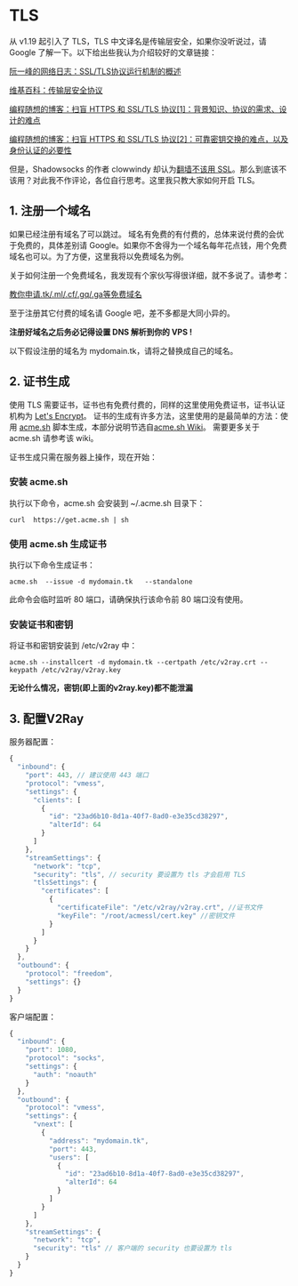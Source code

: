 # TLS
从 v1.19 起引入了 TLS，TLS 中文译名是传输层安全，如果你没听说过，请 Google 了解一下。以下给出些我认为介绍较好的文章链接：

 [阮一峰的网络日志：SSL/TLS协议运行机制的概述](http://www.ruanyifeng.com/blog/2014/02/ssl_tls.html)

 [维基百科：传输层安全协议](https://zh.wikipedia.org/wiki/%E5%82%B3%E8%BC%B8%E5%B1%A4%E5%AE%89%E5%85%A8%E5%8D%94%E8%AD%B0)

 [编程随想的博客：扫盲 HTTPS 和 SSL/TLS 协议[1]：背景知识、协议的需求、设计的难点](https://program-think.blogspot.com/2014/11/https-ssl-tls-1.html)

 [编程随想的博客：扫盲 HTTPS 和 SSL/TLS 协议[2]：可靠密钥交换的难点，以及身份认证的必要性](https://program-think.blogspot.com/2014/11/https-ssl-tls-2.html)

 但是，Shadowsocks 的作者 clowwindy 却认为[翻墙不该用 SSL](https://gist.github.com/clowwindy/5947691)。那么到底该不该用？对此我不作评论，各位自行思考。这里我只教大家如何开启 TLS。

 ## 1. 注册一个域名

如果已经注册有域名了可以跳过。
域名有免费的有付费的，总体来说付费的会优于免费的，具体差别请 Google。如果你不舍得为一个域名每年花点钱，用个免费域名也可以。为了方便，这里我将以免费域名为例。

关于如何注册一个免费域名，我发现有个家伙写得很详细，就不多说了。请参考：

[教你申请.tk/.ml/.cf/.gq/.ga等免费域名](https://www.dou-bi.co/dbwz-3/)

至于注册其它付费的域名请 Google 吧，差不多都是大同小异的。

**注册好域名之后务必记得设置 DNS 解析到你的 VPS !**

以下假设注册的域名为 mydomain.tk，请将之替换成自己的域名。

## 2. 证书生成
使用 TLS 需要证书，证书也有免费付费的，同样的这里使用免费证书，证书认证机构为 [Let's Encrypt](https://letsencrypt.org/)。
证书的生成有许多方法，这里使用的是最简单的方法：使用 [acme.sh](https://github.com/Neilpang/acme.sh) 脚本生成，本部分说明节选自[acme.sh Wiki](https://github.com/Neilpang/acme.sh/wiki/%E8%AF%B4%E6%98%8E)。
需要更多关于 acme.sh 请参考该 wiki。

证书生成只需在服务器上操作，现在开始：

### 安装 acme.sh
执行以下命令，acme.sh 会安装到 ~/.acme.sh 目录下：
```
curl  https://get.acme.sh | sh
```
### 使用 acme.sh 生成证书

执行以下命令生成证书：
```
acme.sh  --issue -d mydomain.tk   --standalone
```
此命令会临时监听 80 端口，请确保执行该命令前 80 端口没有使用。

### 安装证书和密钥
将证书和密钥安装到 /etc/v2ray 中：
```
acme.sh --installcert -d mydomain.tk --certpath /etc/v2ray.crt --keypath /etc/v2ray/v2ray.key
```
**无论什么情况，密钥(即上面的v2ray.key)都不能泄漏**
## 3. 配置V2Ray

服务器配置：
```javascript
{
  "inbound": {
    "port": 443, // 建议使用 443 端口
    "protocol": "vmess",    
    "settings": {
      "clients": [
        {
          "id": "23ad6b10-8d1a-40f7-8ad0-e3e35cd38297",  
          "alterId": 64
        }
      ]
    },
    "streamSettings": {
      "network": "tcp",
      "security": "tls", // security 要设置为 tls 才会启用 TLS
      "tlsSettings": {
        "certificates": [
          {
            "certificateFile": "/etc/v2ray/v2ray.crt", //证书文件
            "keyFile": "/root/acmessl/cert.key" //密钥文件
          }
        ]
      }
    }
  },
  "outbound": {
    "protocol": "freedom",
    "settings": {}
  }
}
```

客户端配置：

```javascript
{
  "inbound": {
    "port": 1080,
    "protocol": "socks",
    "settings": {
      "auth": "noauth"
    }
  },
  "outbound": {
    "protocol": "vmess",
    "settings": {
      "vnext": [
        {
          "address": "mydomain.tk",
          "port": 443,
          "users": [
            {
              "id": "23ad6b10-8d1a-40f7-8ad0-e3e35cd38297",
              "alterId": 64
            }
          ]
        }
      ]
    },
    "streamSettings": {
      "network": "tcp",
      "security": "tls" // 客户端的 security 也要设置为 tls
    }
  }
}
```
